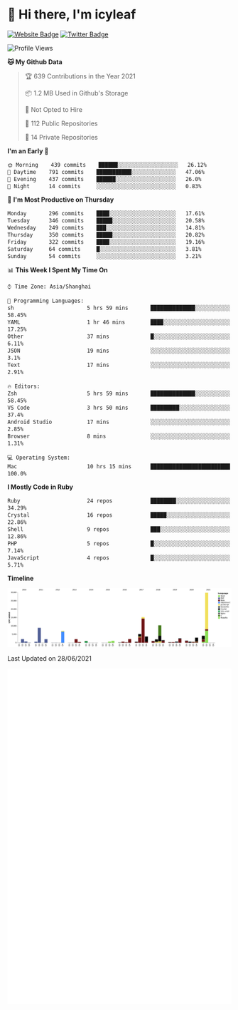 # 👋 Hi there, I'm icyleaf

[![Website Badge](https://img.shields.io/badge/-icyleaf.com-444444?style=flat&logo=Google-Chrome&logoColor=f2f2f2&link=https://icyleaf.com)](https://icyleaf.com)
[![Twitter Badge](https://img.shields.io/badge/-@icyleaf-1da1f2?style=flat&labelColor=1ca0f1&logo=twitter&logoColor=white&link=https://twitter.com/icyleaf)](https://twitter.com/icyleaf)

<!--START_SECTION:waka-->
![Profile Views](http://img.shields.io/badge/Profile%20Views-1-blue)

**🐱 My Github Data** 

> 🏆 639 Contributions in the Year 2021
 > 
> 📦 1.2 MB Used in Github's Storage 
 > 
> 🚫 Not Opted to Hire
 > 
> 📜 112 Public Repositories 
 > 
> 🔑 14 Private Repositories  
 > 
**I'm an Early 🐤** 

```text
🌞 Morning    439 commits    ██████░░░░░░░░░░░░░░░░░░░   26.12% 
🌆 Daytime    791 commits    ███████████░░░░░░░░░░░░░░   47.06% 
🌃 Evening    437 commits    ██████░░░░░░░░░░░░░░░░░░░   26.0% 
🌙 Night      14 commits     ░░░░░░░░░░░░░░░░░░░░░░░░░   0.83%

```
📅 **I'm Most Productive on Thursday** 

```text
Monday       296 commits    ████░░░░░░░░░░░░░░░░░░░░░   17.61% 
Tuesday      346 commits    █████░░░░░░░░░░░░░░░░░░░░   20.58% 
Wednesday    249 commits    ███░░░░░░░░░░░░░░░░░░░░░░   14.81% 
Thursday     350 commits    █████░░░░░░░░░░░░░░░░░░░░   20.82% 
Friday       322 commits    ████░░░░░░░░░░░░░░░░░░░░░   19.16% 
Saturday     64 commits     █░░░░░░░░░░░░░░░░░░░░░░░░   3.81% 
Sunday       54 commits     ░░░░░░░░░░░░░░░░░░░░░░░░░   3.21%

```


📊 **This Week I Spent My Time On** 

```text
⌚︎ Time Zone: Asia/Shanghai

💬 Programming Languages: 
sh                       5 hrs 59 mins       ██████████████░░░░░░░░░░░   58.45% 
YAML                     1 hr 46 mins        ████░░░░░░░░░░░░░░░░░░░░░   17.25% 
Other                    37 mins             █░░░░░░░░░░░░░░░░░░░░░░░░   6.11% 
JSON                     19 mins             ░░░░░░░░░░░░░░░░░░░░░░░░░   3.1% 
Text                     17 mins             ░░░░░░░░░░░░░░░░░░░░░░░░░   2.91%

🔥 Editors: 
Zsh                      5 hrs 59 mins       ██████████████░░░░░░░░░░░   58.45% 
VS Code                  3 hrs 50 mins       █████████░░░░░░░░░░░░░░░░   37.4% 
Android Studio           17 mins             ░░░░░░░░░░░░░░░░░░░░░░░░░   2.85% 
Browser                  8 mins              ░░░░░░░░░░░░░░░░░░░░░░░░░   1.31%

💻 Operating System: 
Mac                      10 hrs 15 mins      █████████████████████████   100.0%

```

**I Mostly Code in Ruby** 

```text
Ruby                     24 repos            ████████░░░░░░░░░░░░░░░░░   34.29% 
Crystal                  16 repos            █████░░░░░░░░░░░░░░░░░░░░   22.86% 
Shell                    9 repos             ███░░░░░░░░░░░░░░░░░░░░░░   12.86% 
PHP                      5 repos             █░░░░░░░░░░░░░░░░░░░░░░░░   7.14% 
JavaScript               4 repos             █░░░░░░░░░░░░░░░░░░░░░░░░   5.71%

```


**Timeline**

![Chart not found](https://raw.githubusercontent.com/icyleaf/icyleaf/main/charts/bar_graph.png) 


 Last Updated on 28/06/2021
<!--END_SECTION:waka-->

![Metrics](https://github.com/icyleaf/icyleaf/blob/main/github-metrics.svg)

